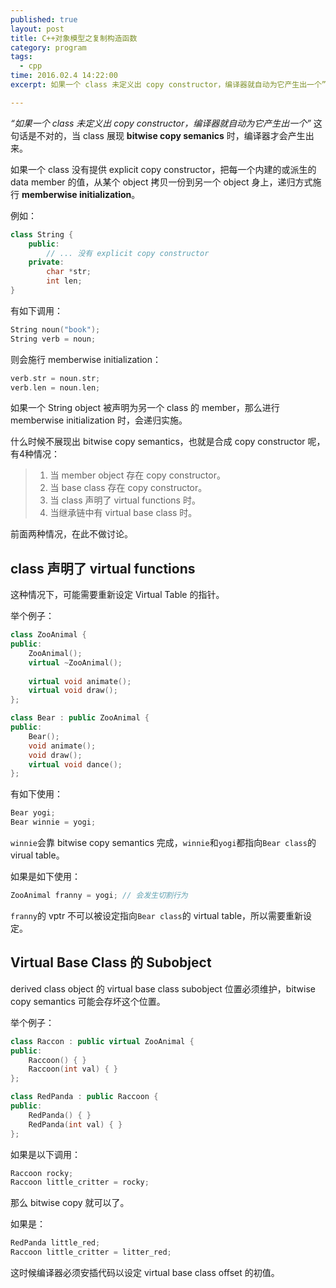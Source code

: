 ```yaml
---
published: true
layout: post
title: C++对象模型之复制构造函数
category: program
tags: 
  - cpp
time: 2016.02.4 14:22:00
excerpt: 如果一个 class 未定义出 copy constructor，编译器就自动为它产生出一个”* 这句话是不对的，当 class 展现 **bitwise copy semanics** 时，编译器才会产生出来。

---
```



*“如果一个 class 未定义出 copy constructor，编译器就自动为它产生出一个”* 这句话是不对的，当 class 展现 **bitwise copy semanics** 时，编译器才会产生出来。

<!--more-->

如果一个 class 没有提供 explicit copy constructor，把每一个内建的或派生的 data member 的值，从某个 object 拷贝一份到另一个 object 身上，递归方式施行 **memberwise initialization**。

例如：

```cpp
class String {
    public:
        // ... 没有 explicit copy constructor
    private:
        char *str;
        int len;
}
```

有如下调用：

```cpp
String noun("book");
String verb = noun;
```

则会施行 memberwise initialization：

```cpp
verb.str = noun.str;
verb.len = noun.len;
```
如果一个 String object 被声明为另一个 class 的 member，那么进行 memberwise initialization 时，会递归实施。

什么时候不展现出 bitwise copy semantics，也就是合成 copy constructor 呢，有4种情况：

 > 1. 当 member object 存在 copy constructor。
 > 2. 当 base class 存在 copy constructor。
 > 3. 当 class 声明了 virtual functions 时。
 > 4. 当继承链中有 virtual base class 时。
 
 前面两种情况，在此不做讨论。
 
## class 声明了 virtual functions

这种情况下，可能需要重新设定 Virtual Table 的指针。

举个例子：

```cpp
class ZooAnimal {
public:
    ZooAnimal();
    virtual ~ZooAnimal();
    
    virtual void animate();
    virtual void draw();
};

class Bear : public ZooAnimal {
public:
    Bear();
    void animate();
    void draw();
    virtual void dance();
};
```

有如下使用：

```cpp
Bear yogi;
Bear winnie = yogi;
```

`winnie`会靠 bitwise copy semantics 完成，`winnie`和`yogi`都指向`Bear class`的 virual table。

如果是如下使用：

```cpp
ZooAnimal franny = yogi; // 会发生切割行为
```

`franny`的 vptr 不可以被设定指向`Bear class`的 virtual table，所以需要重新设定。

## Virtual Base Class 的 Subobject

derived class object 的 virtual base class subobject 位置必须维护，bitwise copy semantics 可能会存坏这个位置。

举个例子：

```cpp
class Raccon : public virtual ZooAnimal {
public:
    Raccoon() { }
    Raccoon(int val) { }
};

class RedPanda : public Raccoon {
public:
    RedPanda() { }
    RedPanda(int val) { }
};
```

如果是以下调用：

```cpp
Raccoon rocky;
Raccoon little_critter = rocky;
```

那么 bitwise copy 就可以了。

如果是：

```cpp
RedPanda little_red;
Raccoon little_critter = litter_red;
```

这时候编译器必须安插代码以设定 virtual base class offset 的初值。

